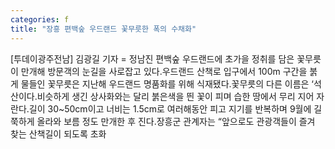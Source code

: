 ```yaml
---
categories: f
title: "장흥 편백숲 우드랜드 꽃무릇한 폭의 수채화"
---
```

[투데이광주전남] 김광길 기자 = 정남진 편백숲 우드랜드에 초가을 정취를 담은 꽃무릇이 만개해 방문객의 눈길을 사로잡고 있다.우드랜드 산책로 입구에서 100m 구간을 붉게 물들인 꽃무릇은 지난해 우드랜드 명품화를 위해 식재됐다.꽃무릇의 다른 이름은 ‘석산이다.비슷하게 생긴 상사화와는 달리 붉은색을 띈 꽃이 피며 습한 땅에서 무리 지어 자란다.길이 30~50cm이고 너비는 1.5cm로 여러해동안 피고 지기를 반복하며 9월에 길쭉하게 올라와 보름 정도 만개한 후 진다.장흥군 관계자는 “앞으로도 관광객들이 즐겨 찾는 산책길이 되도록 초화